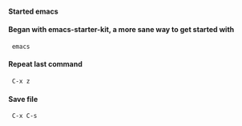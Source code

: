 #### Started emacs

#### Began with emacs-starter-kit, a more sane way to get started with
     emacs

#### Repeat last command
     C-x z

#### Save file
     C-x C-s
